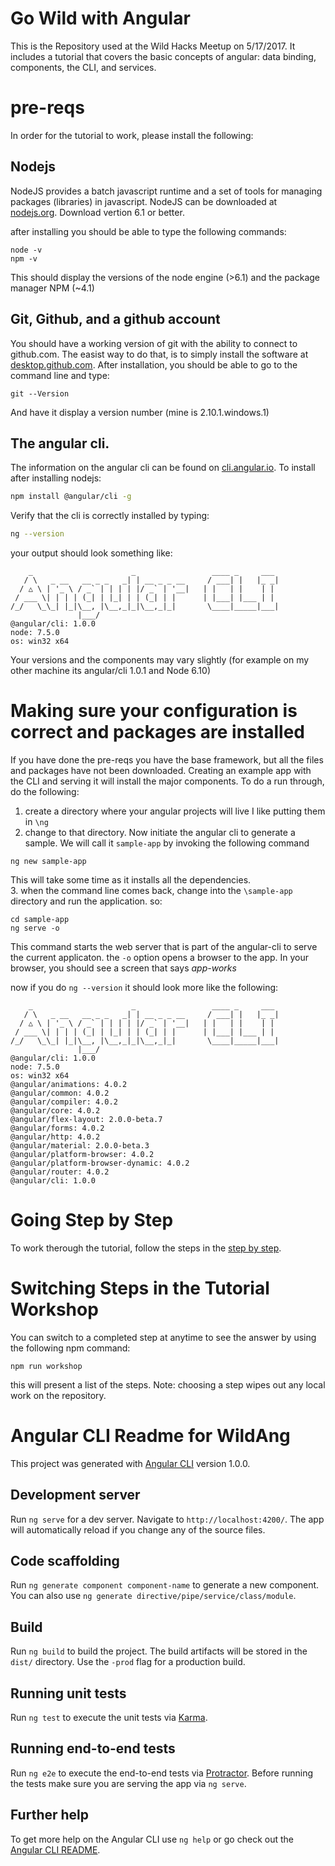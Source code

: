 # Go Wild with Angular
This is the Repository used at the Wild Hacks Meetup on 5/17/2017.  It includes a tutorial that covers the basic concepts of angular:  data binding, components, the CLI, and services.

# pre-reqs
In order for the tutorial to work, please install the following:

## Nodejs
NodeJS provides a batch javascript runtime and a set of tools for managing packages (libraries) in javascript.   NodeJS can be downloaded at [nodejs.org](https://nodejs.org).   Download vertion 6.1 or better.

after installing you should be able to type the following commands:

```
node -v
npm -v

```

This should display the versions of the node engine (>6.1) and the package manager NPM (~4.1)

## Git, Github, and a github account
You should have a working version of git with the ability to connect to github.com.  The easist way to do that, is to simply install the software at [desktop.github.com](https://desktop.github.com/).  After installation, you should be able to go to the command line and type:
```
git --Version
```
And have it display a version number (mine is 2.10.1.windows.1)

## The angular cli.   
The information on the angular cli can be found on [cli.angular.io](https://cli.angular.io).  To install after installing nodejs:

```bash
npm install @angular/cli -g
```

Verify that the cli is correctly installed by typing:

```bash
ng --version
```

your output should look something like:

```
    _                      _                 ____ _     ___
   / \   _ __   __ _ _   _| | __ _ _ __     / ___| |   |_ _|
  / △ \ | '_ \ / _` | | | | |/ _` | '__|   | |   | |    | |
 / ___ \| | | | (_| | |_| | | (_| | |      | |___| |___ | |
/_/   \_\_| |_|\__, |\__,_|_|\__,_|_|       \____|_____|___|
               |___/
@angular/cli: 1.0.0
node: 7.5.0
os: win32 x64
```

Your versions and the components may vary slightly (for example on my other machine its angular/cli 1.0.1 and Node 6.10)

# Making sure your configuration is correct and packages are installed
If you have done the pre-reqs you have the base framework, but all the files and packages have not been downloaded.   Creating an example app with the CLI and serving it will install the major components.   To do a run through, do the following:

1.  create a directory where your angular projects will live
  I like putting them in `\ng`
 2.  change to that directory.  Now initiate the angular cli to generate a sample. We will call it `sample-app` by invoking the following command
 ```
 ng new sample-app
 ```
 This will take some time as it installs all the dependencies.  
 3. when the command line comes back, change into the `\sample-app` directory and run the application.  so:
 ```
cd sample-app
ng serve -o
```
   This command starts the web server that is part of the angular-cli to serve the current applicaton.   the `-o` option opens a browser to the app.  In your browser, you should see a screen that says *app-works* 
   
now if you do `ng --version`  it should look more like the following:


```
    _                      _                 ____ _     ___
   / \   _ __   __ _ _   _| | __ _ _ __     / ___| |   |_ _|
  / △ \ | '_ \ / _` | | | | |/ _` | '__|   | |   | |    | |
 / ___ \| | | | (_| | |_| | | (_| | |      | |___| |___ | |
/_/   \_\_| |_|\__, |\__,_|_|\__,_|_|       \____|_____|___|
               |___/
@angular/cli: 1.0.0
node: 7.5.0
os: win32 x64
@angular/animations: 4.0.2
@angular/common: 4.0.2
@angular/compiler: 4.0.2
@angular/core: 4.0.2
@angular/flex-layout: 2.0.0-beta.7
@angular/forms: 4.0.2
@angular/http: 4.0.2
@angular/material: 2.0.0-beta.3
@angular/platform-browser: 4.0.2
@angular/platform-browser-dynamic: 4.0.2
@angular/router: 4.0.2
@angular/cli: 1.0.0
```
# Going Step by Step
To work therough the tutorial, follow the steps in the [step by step](step-by-step.md).  

# Switching Steps in the Tutorial Workshop
 You can switch to a completed step at anytime to see the answer by using the following npm command:
````
npm run workshop
````
this will present a list of the steps.  Note: choosing a step wipes out any local work on the repository.

# Angular CLI Readme for WildAng

This project was generated with [Angular CLI](https://github.com/angular/angular-cli) version 1.0.0.

## Development server

Run `ng serve` for a dev server. Navigate to `http://localhost:4200/`. The app will automatically reload if you change any of the source files.

## Code scaffolding

Run `ng generate component component-name` to generate a new component. You can also use `ng generate directive/pipe/service/class/module`.

## Build

Run `ng build` to build the project. The build artifacts will be stored in the `dist/` directory. Use the `-prod` flag for a production build.

## Running unit tests

Run `ng test` to execute the unit tests via [Karma](https://karma-runner.github.io).

## Running end-to-end tests

Run `ng e2e` to execute the end-to-end tests via [Protractor](http://www.protractortest.org/).
Before running the tests make sure you are serving the app via `ng serve`.

## Further help

To get more help on the Angular CLI use `ng help` or go check out the [Angular CLI README](https://github.com/angular/angular-cli/blob/master/README.md).
